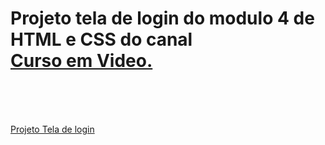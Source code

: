 <h1> Projeto tela de login do modulo 4 de HTML e CSS do canal <a href="https://www.youtube.com/@CursoemVideo"> <br> Curso em Video.</a> </h1>

<br>
<br>
<br>
<p> <a href="https://pedrosantosgithub.github.io/projeto-login/index.html"> Projeto Tela de login</a> </p>
